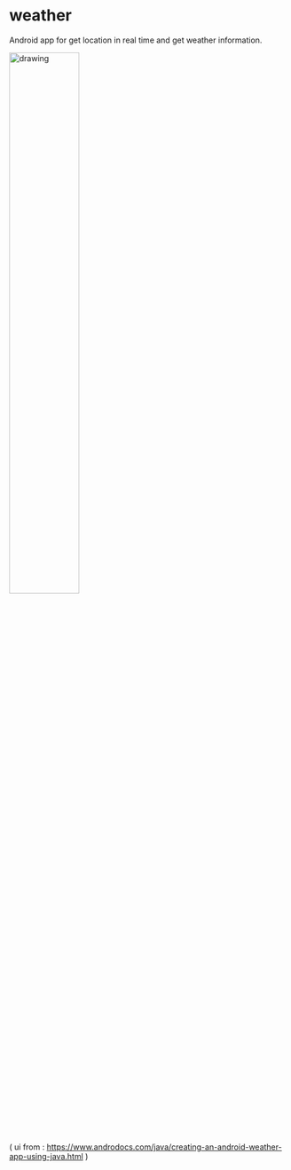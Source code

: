 # weather

Android app for get location in real time and get weather information.

<img src="https://user-images.githubusercontent.com/47997074/129120509-1b63a4a2-b3c3-4af4-aa57-f3ae4b7749e5.jpg" alt="drawing" width="50%" height="50%"/>

( ui from : https://www.androdocs.com/java/creating-an-android-weather-app-using-java.html )
